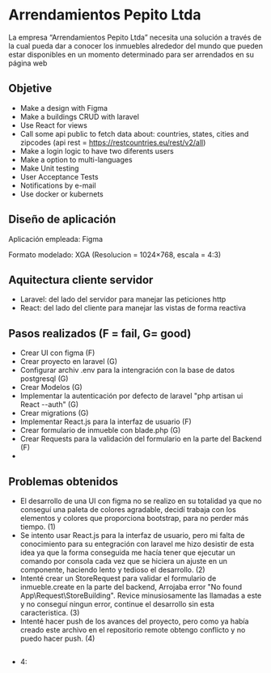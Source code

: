 # Arrendamientos Pepito Ltda

La empresa “Arrendamientos Pepito Ltda” necesita una solución a través de la cual pueda dar a
conocer los inmuebles alrededor del mundo que pueden estar disponibles en un momento
determinado para ser arrendados en su página web

## Objetive

* Make a design with Figma
* Make a buildings CRUD with laravel
* Use React for views
* Call some api public to fetch data about: countries, states, cities and zipcodes (api rest = https://restcountries.eu/rest/v2/all)
* Make a login logic to have two diferents users
* Make a option to multi-languages
* Make Unit testing
* User Acceptance Tests
* Notifications by e-mail
* Use docker or kubernets

## Diseño de aplicación

Aplicación empleada: Figma

Formato modelado: XGA (Resolucion = 1024×768, escala =	4:3)

## Aquitectura cliente servidor

* Laravel: del lado del servidor para manejar las peticiones http
* React: del lado del cliente para manejar las vistas de forma reactiva 

## Pasos realizados (F = fail, G= good)

* Crear UI con figma (F)
* Crear proyecto en laravel (G)
* Configurar archiv .env para la intengración con la base de datos postgresql (G)
* Crear Modelos (G)
* Implementar la autenticación por defecto de laravel "php artisan ui React --auth" (G)
* Crear migrations (G)
* Implementar React.js para la interfaz de usuario (F)
* Crear formulario de inmueble con blade.php (G)
* Crear Requests para la validación del formulario en la parte del Backend (F)
* 

## Problemas obtenidos

* El desarrollo de una UI con figma no se realizo en su totalidad ya que no conseguí una paleta de colores agradable, decidí trabaja con los elementos y colores que proporciona bootstrap, para no perder más tiempo. (1)
* Se intento usar React.js para la interfaz de usuario, pero mi falta de conocimiento para su entegración con laravel me hizo desistir de esta idea ya que la forma conseguida me hacía tener que ejecutar un comando por consola cada vez que se hiciera un ajuste en un componente, haciendo lento y tedioso el desarrollo. (2)
* Intenté crear un StoreRequest para validar el formulario de inmueble.create en la parte del backend, Arrojaba error "No found App\Request\StoreBuilding". Revice minusiosamente las llamadas a este y no conseguí ningun error, continue el desarrollo sin esta caracteristica. (3)
* Intenté hacer push de los avances del proyecto, pero como ya había creado este archivo en el repositorio remote obtengo conflicto y no puedo hacer push. (4)

##

* 4:


